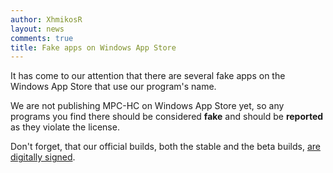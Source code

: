 ```yaml
---
author: XhmikosR
layout: news
comments: true
title: Fake apps on Windows App Store
---
```


It has come to our attention that there are several fake apps on the Windows App Store
that use our program's name.

We are not publishing MPC-HC on Windows App Store yet, so any programs you find there
should be considered **fake** and should be **reported** as they violate the license.

Don't forget, that our official builds, both the stable and the beta builds,
[are digitally signed](/2013/02/25/binaries-are-signed/).
